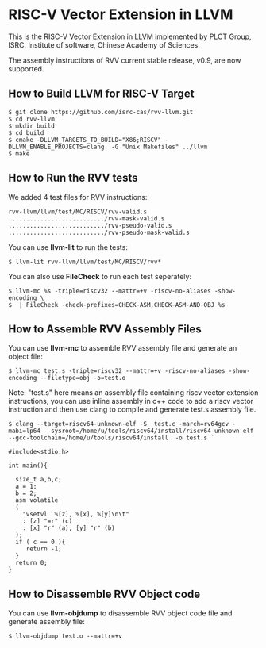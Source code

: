 # RISC-V Vector Extension in LLVM

This is the RISC-V Vector Extension in LLVM implemented by PLCT Group, ISRC, Institute of software, Chinese Academy of Sciences.

The assembly instructions of RVV current stable release, v0.9, are now supported.

## How to Build LLVM for RISC-V Target

	$ git clone https://github.com/isrc-cas/rvv-llvm.git
	$ cd rvv-llvm
	$ mkdir build
	$ cd build
	$ cmake -DLLVM_TARGETS_TO_BUILD="X86;RISCV" -DLLVM_ENABLE_PROJECTS=clang  -G "Unix Makefiles" ../llvm
	$ make

## How to Run the RVV tests

We added 4 test files for RVV instructions:

	rvv-llvm/llvm/test/MC/RISCV/rvv-valid.s
	.........................../rvv-mask-valid.s
	.........................../rvv-pseudo-valid.s
	.........................../rvv-pseudo-mask-valid.s

You can use **llvm-lit** to run the tests:

	$ llvm-lit rvv-llvm/llvm/test/MC/RISCV/rvv*

You can also use **FileCheck** to run each test seperately:

	$ llvm-mc %s -triple=riscv32 --mattr=+v -riscv-no-aliases -show-encoding \
	$  | FileCheck -check-prefixes=CHECK-ASM,CHECK-ASM-AND-OBJ %s

## How to Assemble RVV Assembly Files

You can use **llvm-mc** to assemble RVV assembly file and generate an object file:

	$ llvm-mc test.s -triple=riscv32 --mattr=+v -riscv-no-aliases -show-encoding --filetype=obj -o=test.o  
	
Note: "test.s" here means an assembly file containing riscv vector extension instructions, you can use inline assembly in c++ code to add a riscv vector instruction and then use clang to compile and generate test.s assembly file. 

    $ clang --target=riscv64-unknown-elf -S  test.c -march=rv64gcv -mabi=lp64 --sysroot=/home/u/tools/riscv64/install/riscv64-unknown-elf  --gcc-toolchain=/home/u/tools/riscv64/install  -o test.s `

```  
#include<stdio.h> 

int main(){
    
  size_t a,b,c;
  a = 1;
  b = 2;
  asm volatile
  (
    "vsetvl  %[z], %[x], %[y]\n\t"
    : [z] "=r" (c)
    : [x] "r" (a), [y] "r" (b)
  );
  if ( c == 0 ){
     return -1;
  }
  return 0;
}  
```  

## How to Disassemble RVV Object code

You can use **llvm-objdump** to disassemble RVV object code file and generate assembly file:

	$ llvm-objdump test.o --mattr=+v 
